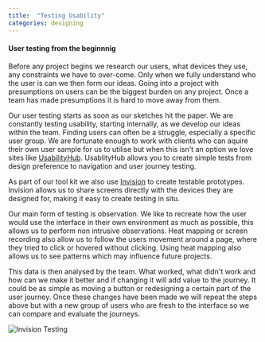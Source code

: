 ```yaml
---
title:  "Testing Usability"
categories: designing
---
```

<h4> User testing from the beginnnig </h4>
Before any project begins we research our users, what devices they use, any constraints we have to over-come. Only when we fully understand who the user is can we then form our ideas. Going into a project with presumptions on users can be the biggest burden on any project. Once a team has made presumptions it is hard to move away from them. 

Our user testing starts as soon as our sketches hit the paper. We are constantly testing usability, starting internally, as we develop our ideas within the team. 
Finding users can often be a struggle, especially a specific user group. We are fortunate enough to work with clients who can aquire their own user sample for us to utilise but when this isn't an option we love sites like [UsabilityHub](https://usabilityhub.com). UsablityHub allows you to create simple tests from design preference to navigation and user journey testing. 

As part of our tool kit we also use [Invision](https://www.invisionapp.com) to create testable prototypes. Invision allows us to share screens directly with the devices they are designed for, making it easy to create testing in situ. 

Our main form of testing is observation. We like to recreate how the user would use the interface in their own environment as much as possible, this allows us to perform non intrusive observations. Heat mapping or screen recording also allow us to follow the users movement around a page, where they tried to click or hovered without clicking. Using heat mapping also allows us to see patterns which may influence future projects. 

This data is then analysed by the team. What worked, what didn't work and how can we make it better and if changing it will add value to the journey. It could be as simple as moving a button or redesigning a certain part of the user journey. Once these changes have been made we will repeat the steps above but with a new group of users who are fresh to the interface so we can compare and evaluate the journeys.

![Invision Testing](https://image.ibb.co/dgJAVv/Invision_prototyping_app.jpg)
